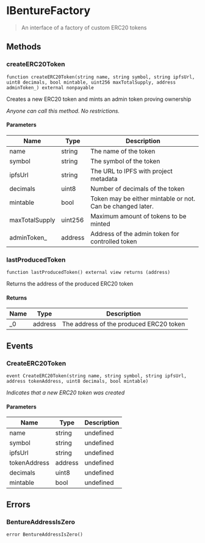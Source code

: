 # IBentureFactory



> An interface of a factory of custom ERC20 tokens





## Methods

### createERC20Token

```solidity
function createERC20Token(string name, string symbol, string ipfsUrl, uint8 decimals, bool mintable, uint256 maxTotalSupply, address adminToken_) external nonpayable
```

Creates a new ERC20 token and mints an admin token proving ownership

*Anyone can call this method. No restrictions.*

#### Parameters

| Name | Type | Description |
|---|---|---|
| name | string | The name of the token |
| symbol | string | The symbol of the token |
| ipfsUrl | string | The URL to IPFS with project metadata |
| decimals | uint8 | Number of decimals of the token |
| mintable | bool | Token may be either mintable or not. Can be changed later. |
| maxTotalSupply | uint256 | Maximum amount of tokens to be minted |
| adminToken_ | address | Address of the admin token for controlled token |

### lastProducedToken

```solidity
function lastProducedToken() external view returns (address)
```

Returns the address of the produced ERC20 token




#### Returns

| Name | Type | Description |
|---|---|---|
| _0 | address | The address of the produced ERC20 token |



## Events

### CreateERC20Token

```solidity
event CreateERC20Token(string name, string symbol, string ipfsUrl, address tokenAddress, uint8 decimals, bool mintable)
```



*Indicates that a new ERC20 token was created*

#### Parameters

| Name | Type | Description |
|---|---|---|
| name  | string | undefined |
| symbol  | string | undefined |
| ipfsUrl  | string | undefined |
| tokenAddress  | address | undefined |
| decimals  | uint8 | undefined |
| mintable  | bool | undefined |



## Errors

### BentureAddressIsZero

```solidity
error BentureAddressIsZero()
```







